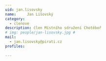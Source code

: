 ```yaml
---
uid: jan.lisovsky
name:     Jan Lišovský
category:
  - clenove
description: člen Místního sdružení Chotěboř
# img: people/jan-lisovsky.jpg #
mail:
  - jan.lisovsky@pirati.cz
profiles:
  
---
```

